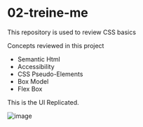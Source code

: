 # 02-treine-me
This repository is used to review CSS basics

Concepts reviewed in this project
- Semantic Html
- Accessibility
- CSS Pseudo-Elements
- Box Model
- Flex Box


This is the UI Replicated.

![image](https://github.com/CristianLopes/02-treine-me/assets/13282242/4d0c4d3c-0147-459b-ad5c-191ccb25b0f5)
